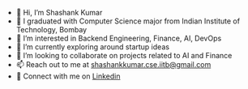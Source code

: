 - 👋 Hi, I’m Shashank Kumar
- 🏫 I graduated with Computer Science major from Indian Institute of Technology, Bombay
- 👀 I’m interested in Backend Engineering, Finance, AI, DevOps
- 🌱 I’m currently exploring around startup ideas
- 💞️ I’m looking to collaborate on projects related to AI and Finance
- 📫 Reach out to me at shashankkumar.cse.iitb@gmail.com
- 📮 Connect with me on [Linkedin](https://www.linkedin.com/in/shashankkumariitb/)

<!---
shashankkumarIITB/shashankkumarIITB is a ✨ special ✨ repository because its `README.md` (this file) appears on your GitHub profile.
You can click the Preview link to take a look at your changes.
--->
